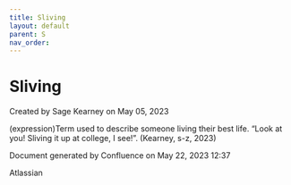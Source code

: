 ```yaml
---
title: Sliving
layout: default
parent: S
nav_order:
---
```


# Sliving

Created by  Sage Kearney on May 05, 2023

(expression)Term used to describe someone living their best life. “Look at you! Sliving it up at college, I see!”. (Kearney, s-z, 2023)

Document generated by Confluence on May 22, 2023 12:37

Atlassian
